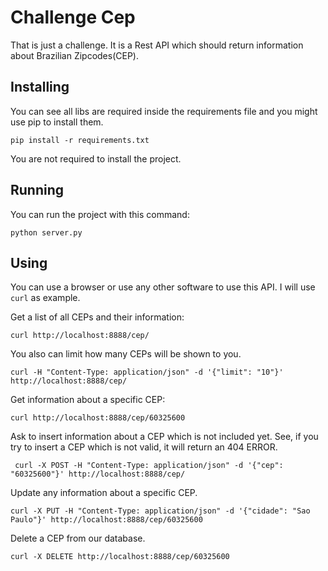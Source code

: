 # Challenge Cep

That is just a challenge. It is a Rest API which should return information about 
Brazilian Zipcodes(CEP).

## Installing

You can see all libs are required inside the requirements file and you might 
use pip to install them.

    pip install -r requirements.txt

You are not required to install the project.

## Running

You can run the project with this command:

    python server.py

## Using

You can use a browser or use any other software to use this API. I will use
`curl` as example.

Get a list of all CEPs and their information:

    curl http://localhost:8888/cep/

You also can limit how many CEPs will be shown to you.

    curl -H "Content-Type: application/json" -d '{"limit": "10"}' http://localhost:8888/cep/

Get information about a specific CEP:

    curl http://localhost:8888/cep/60325600

Ask to insert information about a CEP which is not included yet. See, if you try 
to insert a CEP which is not valid, it will return an 404 ERROR.

     curl -X POST -H "Content-Type: application/json" -d '{"cep": "60325600"}' http://localhost:8888/cep/

Update any information about a specific CEP.

    curl -X PUT -H "Content-Type: application/json" -d '{"cidade": "Sao Paulo"}' http://localhost:8888/cep/60325600

Delete a CEP from our database.

    curl -X DELETE http://localhost:8888/cep/60325600
